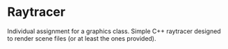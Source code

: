 # Raytracer
Individual assignment for a graphics class. Simple C++ raytracer designed to render scene files (or at least the ones provided). 
